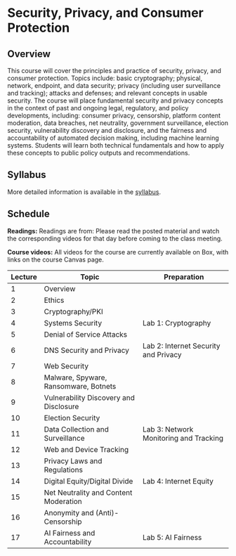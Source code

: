 # Security, Privacy, and Consumer Protection

## Overview

This course will cover the principles and practice of security, privacy,
and consumer protection. Topics include: basic cryptography; physical,
network, endpoint, and data security; privacy (including user
surveillance and tracking); attacks and defenses; and relevant concepts
in usable security. The course will place fundamental security and
privacy concepts in the context of past and ongoing legal, regulatory,
and policy developments, including: consumer privacy, censorship,
platform content moderation, data breaches, net neutrality, government
surveillance, election security, vulnerability discovery and disclosure,
and the fairness and accountability of automated decision making,
including machine learning systems. Students will learn both technical
fundamentals and how to apply these concepts to public policy outputs
and recommendations.

## Syllabus

More detailed information is available in the [syllabus](syllabus.md).

## Schedule

**Readings:** Readings are from: Please read the posted material and
watch the corresponding videos for that day before coming to the class
meeting.

**Course videos:** All videos for the course are currently available on
Box, with links on the course Canvas page.

| Lecture | Topic                                  | Preparation                            |
|---------|----------------------------------------|----------------------------------------|
| 1       | Overview                               |                                        |
| 2       | Ethics                                 |                                        |
| 3       | Cryptography/PKI                       |                                        |
| 4       | Systems Security                       | Lab 1: Cryptography                    |
| 5       | Denial of Service Attacks              |                                        |
| 6       | DNS Security and Privacy               | Lab 2: Internet Security and Privacy   |
| 7       | Web Security                           |                                        |
| 8       | Malware, Spyware, Ransomware, Botnets  |                                        |
| 9       | Vulnerability Discovery and Disclosure |                                        |
| 10      | Election Security                      |                                        |
| 11      | Data Collection and Surveillance       | Lab 3: Network Monitoring and Tracking |
| 12      | Web and Device Tracking                |                                        |
| 13      | Privacy Laws and Regulations           |                                        |
| 14      | Digital Equity/Digital Divide          | Lab 4: Internet Equity                 |
| 15      | Net Neutrality and Content Moderation  |                                        |
| 16      | Anonymity and (Anti)-Censorship        |                                        |
| 17      | AI Fairness and Accountability         | Lab 5: AI Fairness                     |
